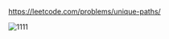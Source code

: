 https://leetcode.com/problems/unique-paths/

![1111]([..](https://github.com/vcolinv/leetcode/)https://github.com/vcolinv/leetcode/images/robot_maze.png)
